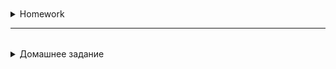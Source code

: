 <details style="padding-top: 18px">
  <summary>Homework</summary>

### **Task 1: Improving the `AudioTrack` class**
1. Add a new method `isLongTrack()` that returns `true` if the track duration is longer than 300 seconds (5 minutes) and `false` otherwise.
2. Modify the `displayTrackInfo()` method to also display the result of `isLongTrack()`.
3. Test the class by creating multiple `AudioTrack` objects and calling all methods.

---

### **Task 2: Enhancing the `Message` class**
1. Add a new method `isFrom(String username)` that checks whether the message was sent by the specified user.
2. Add a method `shortPreview(int maxLength)`, which returns the first `maxLength` characters of the message followed by `"..."` if it exceeds the limit.
3. Create multiple `Message` objects and test the new functionality.

---

### **Task 3: Extending the `Task` class**
1. Add a `priority` field (integer) to indicate the task priority (the smaller the number, the higher the priority).
2. Implement the method `isHighPriority()`, which returns `true` if the task priority is less than 3 and `false` otherwise.
3. Modify the `displayTask()` method to show the priority and classify it as "High", "Medium", or "Low".
4. Test the code with multiple tasks.

---

### **Bonus Task (Optional, for advanced students)**
Create a new class `Notebook` that stores a list of tasks (`Task`). Implement:
1. A `tasks` field (a list of tasks).
2. A method `addTask(Task task)` to add a task to the list.
3. A method `showAllTasks()` to display all tasks.
4. A method `showHighPriorityTasks()` to display only high-priority tasks.
5. Test by creating a `Notebook` and adding multiple tasks.

</details>

-----------
<details style="padding-top: 18px">
  <summary>Домашнее задание</summary>

### **Задание 1: Доработка класса `AudioTrack`**
1. Добавить новый метод `isLongTrack()`, который возвращает `true`, если длительность трека больше 300 секунд (5 минут), и `false` в противном случае.
2. Изменить метод `displayTrackInfo()`, чтобы он также выводил результат метода `isLongTrack()`.
3. Протестировать класс, создав несколько объектов `AudioTrack` и вызвав все методы.

---

### **Задание 2: Улучшение класса `Message`**
1. Добавить новый метод `isFrom(String username)`, который проверяет, отправлено ли сообщение указанным пользователем.
2. Добавить метод `shortPreview(int maxLength)`, который возвращает первые `maxLength` символов сообщения + `"..."`, если оно длиннее указанного лимита.
3. Создать несколько объектов `Message` и протестировать новый функционал.

---

### **Задание 3: Расширение класса `Task`**
1. Добавить поле `priority` (целое число), которое обозначает приоритет задачи (чем меньше число, тем выше приоритет).
2. Реализовать метод `isHighPriority()`, который возвращает `true`, если приоритет задачи меньше 3, и `false` в противном случае.
3. В методе `displayTask()` добавить вывод приоритета и его классификацию (например, "Высокий", "Средний", "Низкий").
4. Протестировать код создав несколько задач.

---

### **Дополнительное задание (необязательное, для продвинутых студентов)**
Создать новый класс `Notebook`, который будет хранить список задач (`Task`). Реализовать:
1. Поле `tasks` (список задач).
2. Метод `addTask(Task task)`, который добавляет задачу в список.
3. Метод `showAllTasks()`, который выводит все задачи.
4. Метод `showHighPriorityTasks()`, который выводит только задачи с высоким приоритетом.
5. Протестировать, создав `Notebook` и несколько задач.

</details>